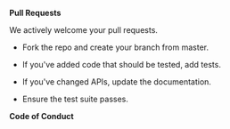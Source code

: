 
**Pull Requests**

We actively welcome your pull requests.

- Fork the repo and create your branch from master.

- If you've added code that should be tested, add tests.

- If you've changed APIs, update the documentation.

- Ensure the test suite passes.



**Code of Conduct**
